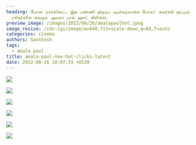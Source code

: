 ```yaml
---
heading: போன மார்க்கெட்ட இத பண்ணி திரும்ப புடிச்சுருவாங்க போல! கவர்ச்சி ரூட்டில்
  ரசிகர்களை கவரும் அமலா பால் ஹாட் கிளிக்ஸ்.
preview_image: /images/2022/08/26/amalapaulhot.jpeg
image_resize: /cdn-cgi/image/w=640,fit=scale-down,q=80,f=auto
categories: cinema
authors: Santhosh
tags:
  - amala paul
title: amala-paul-new-hot-clicks-latest
date: 2022-08-26 18:07:33 +0530
---
```

![](/images/2022/08/26/amala-paul-new-hot-clicks-latest6.jpeg)

![](/images/2022/08/26/amala-paul-new-hot-clicks-latest4.jpeg)

![](/images/2022/08/26/amala-paul-new-hot-clicks-latest2.jpeg)

![](/images/2022/08/26/amala-paul-new-hot-clicks-latest.jpeg)

![](/images/2022/08/26/amalapaul-hotclicks.jpeg)

![](/images/2022/08/26/amalapaulclicks.jpeg)